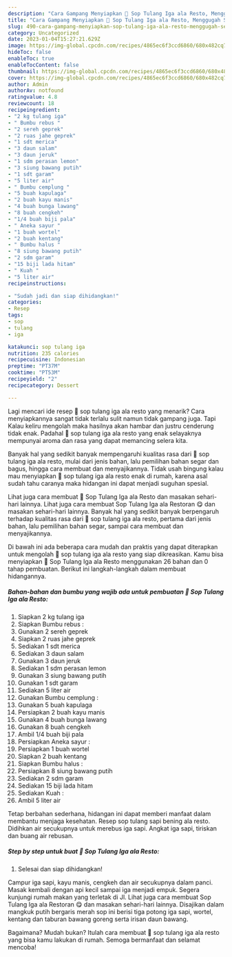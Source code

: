 ```yaml
---
description: "Cara Gampang Menyiapkan 🐄 Sop Tulang Iga ala Resto, Menggugah Selera"
title: "Cara Gampang Menyiapkan 🐄 Sop Tulang Iga ala Resto, Menggugah Selera"
slug: 490-cara-gampang-menyiapkan-sop-tulang-iga-ala-resto-menggugah-selera
category: Uncategorized
date: 2023-01-04T15:27:21.629Z
image: https://img-global.cpcdn.com/recipes/4865ec6f3ccd6860/680x482cq70/sop-tulang-iga-ala-resto-foto-resep-utama.jpg
hideToc: false
enableToc: true
enableTocContent: false
thumbnail: https://img-global.cpcdn.com/recipes/4865ec6f3ccd6860/680x482cq70/sop-tulang-iga-ala-resto-foto-resep-utama.jpg
cover: https://img-global.cpcdn.com/recipes/4865ec6f3ccd6860/680x482cq70/sop-tulang-iga-ala-resto-foto-resep-utama.jpg
author: Admin
authorAv: notfound
ratingvalue: 4.8
reviewcount: 18
recipeingredient:
- "2 kg tulang iga"
- " Bumbu rebus "
- "2 sereh geprek"
- "2 ruas jahe geprek"
- "1 sdt merica"
- "3 daun salam"
- "3 daun jeruk"
- "1 sdm perasan lemon"
- "3 siung bawang putih"
- "1 sdt garam"
- "5 liter air"
- " Bumbu cemplung "
- "5 buah kapulaga"
- "2 buah kayu manis"
- "4 buah bunga lawang"
- "8 buah cengkeh"
- "1/4 buah biji pala"
- " Aneka sayur "
- "1 buah wortel"
- "2 buah kentang"
- " Bumbu halus "
- "8 siung bawang putih"
- "2 sdm garam"
- "15 biji lada hitam"
- " Kuah "
- "5 liter air"
recipeinstructions:

- "Sudah jadi dan siap dihidangkan!"
categories:
- Resep
tags:
- sop
- tulang
- iga

katakunci: sop tulang iga 
nutrition: 235 calories
recipecuisine: Indonesian
preptime: "PT37M"
cooktime: "PT53M"
recipeyield: "2"
recipecategory: Dessert

---
```



Lagi mencari ide resep 🐄 sop tulang iga ala resto yang menarik? Cara menyiapkannya sangat tidak terlalu sulit namun tidak gampang juga. Tapi Kalau keliru mengolah maka hasilnya akan hambar dan justru cenderung tidak enak. Padahal 🐄 sop tulang iga ala resto yang enak selayaknya mempunyai aroma dan rasa yang dapat memancing selera kita.


Banyak hal yang sedikit banyak mempengaruhi kualitas rasa dari 🐄 sop tulang iga ala resto, mulai dari jenis bahan, lalu pemilihan bahan segar dan bagus, hingga cara membuat dan menyajikannya. Tidak usah bingung kalau mau menyiapkan 🐄 sop tulang iga ala resto enak di rumah, karena asal sudah tahu caranya maka hidangan ini dapat menjadi suguhan spesial.

Lihat juga cara membuat 🐄 Sop Tulang Iga ala Resto dan masakan sehari-hari lainnya. Lihat juga cara membuat Sop Tulang Iga ala Restoran 😋 dan masakan sehari-hari lainnya. Banyak hal yang sedikit banyak berpengaruh terhadap kualitas rasa dari 🐄 sop tulang iga ala resto, pertama dari jenis bahan, lalu pemilihan bahan segar, sampai cara membuat dan menyajikannya.


Di bawah ini ada beberapa cara mudah dan praktis yang dapat diterapkan untuk mengolah 🐄 sop tulang iga ala resto yang siap dikreasikan. Kamu bisa menyiapkan 🐄 Sop Tulang Iga ala Resto menggunakan 26 bahan dan 0 tahap pembuatan. Berikut ini langkah-langkah dalam membuat hidangannya.

<!--inarticleads1-->

##### Bahan-bahan dan bumbu yang wajib ada untuk pembuatan 🐄 Sop Tulang Iga ala Resto:

1. Siapkan 2 kg tulang iga
1. Siapkan  Bumbu rebus :
1. Gunakan 2 sereh geprek
1. Siapkan 2 ruas jahe geprek
1. Sediakan 1 sdt merica
1. Sediakan 3 daun salam
1. Gunakan 3 daun jeruk
1. Sediakan 1 sdm perasan lemon
1. Gunakan 3 siung bawang putih
1. Gunakan 1 sdt garam
1. Sediakan 5 liter air
1. Gunakan  Bumbu cemplung :
1. Gunakan 5 buah kapulaga
1. Persiapkan 2 buah kayu manis
1. Gunakan 4 buah bunga lawang
1. Gunakan 8 buah cengkeh
1. Ambil 1/4 buah biji pala
1. Persiapkan  Aneka sayur :
1. Persiapkan 1 buah wortel
1. Siapkan 2 buah kentang
1. Siapkan  Bumbu halus :
1. Persiapkan 8 siung bawang putih
1. Sediakan 2 sdm garam
1. Sediakan 15 biji lada hitam
1. Sediakan  Kuah :
1. Ambil 5 liter air


Tetap berbahan sederhana, hidangan ini dapat memberi manfaat dalam membantu menjaga kesehatan. Resep sop tulang sapi bening ala resto. Didihkan air secukupnya untuk merebus iga sapi. Angkat iga sapi, tiriskan dan buang air rebusan. 

<!--inarticleads2-->

##### Step by step untuk buat 🐄 Sop Tulang Iga ala Resto:


1. Selesai dan siap dihidangkan!

Campur iga sapi, kayu manis, cengkeh dan air secukupnya dalam panci. Masak kembali dengan api kecil sampai iga menjadi empuk. Segera kunjungi rumah makan yang terletak di Jl. Lihat juga cara membuat Sop Tulang Iga ala Restoran 😋 dan masakan sehari-hari lainnya. Disajikan dalam mangkuk putih bergaris merah sop ini berisi tiga potong iga sapi, wortel, kentang dan taburan bawang goreng serta irisan daun bawang. 

Bagaimana? Mudah bukan? Itulah cara membuat 🐄 sop tulang iga ala resto yang bisa kamu lakukan di rumah. Semoga bermanfaat dan selamat mencoba!
